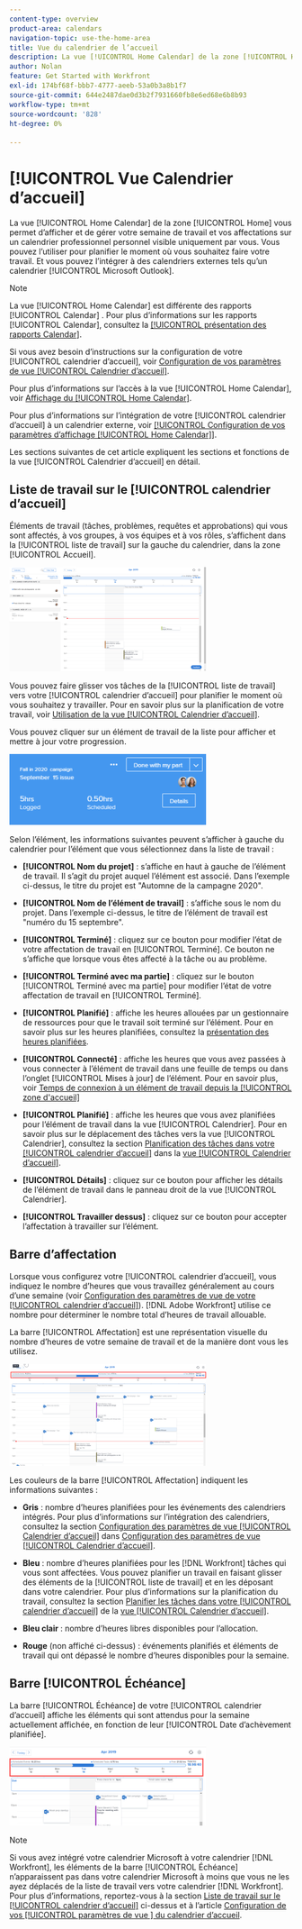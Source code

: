 ```yaml
---
content-type: overview
product-area: calendars
navigation-topic: use-the-home-area
title: Vue du calendrier de l’accueil
description: La vue [!UICONTROL Home Calendar] de la zone [!UICONTROL Home] vous permet d’afficher et de gérer votre semaine de travail et vos affectations sur un calendrier professionnel personnel visible uniquement par vous. Vous pouvez l’utiliser pour planifier le moment où vous souhaitez faire votre travail. Et vous pouvez l’intégrer à des calendriers externes tels qu’un calendrier [!UICONTROL Microsoft Outlook].
author: Nolan
feature: Get Started with Workfront
exl-id: 174bf68f-bbb7-4777-aeeb-53a0b3a8b1f7
source-git-commit: 644e2487dae0d3b2f7931660fb8e6ed68e6b8b93
workflow-type: tm+mt
source-wordcount: '828'
ht-degree: 0%

---
```


# [!UICONTROL Vue Calendrier d’accueil]

<!--
<p data-mc-conditions="QuicksilverOrClassic.Draft mode">Updated for QS except for section about expanding a work item in the list--this isn't working yet in QS.</p>
-->

La vue [!UICONTROL Home Calendar] de la zone [!UICONTROL Home] vous permet d’afficher et de gérer votre semaine de travail et vos affectations sur un calendrier professionnel personnel visible uniquement par vous. Vous pouvez l’utiliser pour planifier le moment où vous souhaitez faire votre travail. Et vous pouvez l’intégrer à des calendriers externes tels qu’un calendrier [!UICONTROL Microsoft Outlook].

>[!NOTE]
>
>La vue [!UICONTROL  Home Calendar] est différente des rapports [!UICONTROL Calendar] . Pour plus d’informations sur les rapports [!UICONTROL Calendar], consultez la [[!UICONTROL présentation des rapports Calendar]](../../../reports-and-dashboards/reports/calendars/calendar-reports-overview.md).

Si vous avez besoin d’instructions sur la configuration de votre [!UICONTROL calendrier d’accueil], voir [Configuration de vos paramètres de vue [!UICONTROL Calendrier d’accueil]](../../../workfront-basics/using-home/using-the-home-area/configure-home-calendar-view.md).

Pour plus d’informations sur l’accès à la vue [!UICONTROL Home Calendar], voir [Affichage du [!UICONTROL Home Calendar]](../../../workfront-basics/using-home/using-the-home-area/view-home-calendar.md).

Pour plus d’informations sur l’intégration de votre [!UICONTROL calendrier d’accueil] à un calendrier externe, voir [[!UICONTROL Configuration de vos paramètres d’affichage [!UICONTROL Home Calendar]]](../../../workfront-basics/using-home/using-the-home-area/configure-home-calendar-view.md).

Les sections suivantes de cet article expliquent les sections et fonctions de la vue [!UICONTROL Calendrier d’accueil] en détail.

## Liste de travail sur le [!UICONTROL calendrier d’accueil]

Éléments de travail (tâches, problèmes, requêtes et approbations) qui vous sont affectés, à vos groupes, à vos équipes et à vos rôles, s’affichent dans la [!UICONTROL liste de travail] sur la gauche du calendrier, dans la zone [!UICONTROL Accueil].

![](assets/calview-qs-350x185.png)

Vous pouvez faire glisser vos tâches de la [!UICONTROL liste de travail] vers votre [!UICONTROL calendrier d’accueil] pour planifier le moment où vous souhaitez y travailler. Pour en savoir plus sur la planification de votre travail, voir [Utilisation de la vue [!UICONTROL Calendrier d’accueil]](../../../workfront-basics/using-home/using-the-home-area/use-home-calendar-view.md).

Vous pouvez cliquer sur un élément de travail de la liste pour afficher et mettre à jour votre progression.

![](assets/work-item-cl-350x126.png)

Selon l’élément, les informations suivantes peuvent s’afficher à gauche du calendrier pour l’élément que vous sélectionnez dans la liste de travail :

* **[!UICONTROL Nom du projet]** : s’affiche en haut à gauche de l’élément de travail. Il s’agit du projet auquel l’élément est associé. Dans l’exemple ci-dessus, le titre du projet est &quot;Automne de la campagne 2020&quot;.
* **[!UICONTROL Nom de l’élément de travail]** : s’affiche sous le nom du projet. Dans l’exemple ci-dessus, le titre de l’élément de travail est &quot;numéro du 15 septembre&quot;.
* **[!UICONTROL Terminé]** : cliquez sur ce bouton pour modifier l’état de votre affectation de travail en [!UICONTROL Terminé]. Ce bouton ne s’affiche que lorsque vous êtes affecté à la tâche ou au problème.
* **[!UICONTROL Terminé avec ma partie]** : cliquez sur le bouton [!UICONTROL Terminé avec ma partie] pour modifier l’état de votre affectation de travail en [!UICONTROL Terminé].
* **[!UICONTROL Planifié]** : affiche les heures allouées par un gestionnaire de ressources pour que le travail soit terminé sur l’élément. Pour en savoir plus sur les heures planifiées, consultez la [présentation des heures planifiées](../../../manage-work/tasks/task-information/planned-hours.md).

* **[!UICONTROL Connecté]** : affiche les heures que vous avez passées à vous connecter à l’élément de travail dans une feuille de temps ou dans l’onglet [!UICONTROL Mises à jour] de l’élément. Pour en savoir plus, voir [Temps de connexion à un élément de travail depuis la [!UICONTROL zone d&#39;accueil]](../../../workfront-basics/using-home/using-the-home-area/log-time-on-work-item-in-home.md)

* **[!UICONTROL Planifié]** : affiche les heures que vous avez planifiées pour l’élément de travail dans la vue [!UICONTROL Calendrier]. Pour en savoir plus sur le déplacement des tâches vers la vue [!UICONTROL Calendrier], consultez la section [ Planification des tâches dans votre [!UICONTROL calendrier d’accueil]](../../../workfront-basics/using-home/using-the-home-area/use-home-calendar-view.md#scheduling-work-items-in-home-calendar) dans la [vue [!UICONTROL Calendrier d’accueil]](../../../workfront-basics/using-home/using-the-home-area/use-home-calendar-view.md).

* **[!UICONTROL Détails]** : cliquez sur ce bouton pour afficher les détails de l’élément de travail dans le panneau droit de la vue [!UICONTROL Calendrier].
* **[!UICONTROL Travailler dessus]** : cliquez sur ce bouton pour accepter l’affectation à travailler sur l’élément.

## Barre d’affectation

Lorsque vous configurez votre [!UICONTROL calendrier d’accueil], vous indiquez le nombre d’heures que vous travaillez généralement au cours d’une semaine (voir [Configuration des paramètres de vue de votre [!UICONTROL calendrier d’accueil]](../../../workfront-basics/using-home/using-the-home-area/configure-home-calendar-view.md)). [!DNL Adobe Workfront] utilise ce nombre pour déterminer le nombre total d’heures de travail allouable.

La barre [!UICONTROL Affectation] est une représentation visuelle du nombre d’heures de votre semaine de travail et de la manière dont vous les utilisez.

![](assets/allocation-bar-qs-350x181.png)

Les couleurs de la barre [!UICONTROL Affectation] indiquent les informations suivantes :

* **Gris** : nombre d’heures planifiées pour les événements des calendriers intégrés. Pour plus d’informations sur l’intégration des calendriers, consultez la section [ Configuration des paramètres de vue [!UICONTROL Calendrier d’accueil]](../../../workfront-basics/using-home/using-the-home-area/configure-home-calendar-view.md#configuring-your-home-calendar-view) dans [ Configuration des paramètres de vue [!UICONTROL Calendrier d’accueil]](../../../workfront-basics/using-home/using-the-home-area/configure-home-calendar-view.md).

* **Bleu** : nombre d’heures planifiées pour les [!DNL Workfront] tâches qui vous sont affectées. Vous pouvez planifier un travail en faisant glisser des éléments de la [!UICONTROL liste de travail] et en les déposant dans votre calendrier. Pour plus d’informations sur la planification du travail, consultez la section [Planifier les tâches dans votre [!UICONTROL calendrier d’accueil]](../../../workfront-basics/using-home/using-the-home-area/use-home-calendar-view.md#scheduling-work-items-in-home-calendar) de la [vue [!UICONTROL Calendrier d’accueil]](../../../workfront-basics/using-home/using-the-home-area/use-home-calendar-view.md).

* **Bleu clair** : nombre d’heures libres disponibles pour l’allocation.
* **Rouge** (non affiché ci-dessus) : événements planifiés et éléments de travail qui ont dépassé le nombre d’heures disponibles pour la semaine.

## Barre [!UICONTROL Échéance]

La barre [!UICONTROL Échéance] de votre [!UICONTROL calendrier d’accueil] affiche les éléments qui sont attendus pour la semaine actuellement affichée, en fonction de leur [!UICONTROL Date d’achèvement planifiée].

![](assets/duebar-qs-350x140.png)

>[!NOTE]
>
>Si vous avez intégré votre calendrier Microsoft à votre calendrier [!DNL Workfront], les éléments de la barre [!UICONTROL Échéance] n’apparaissent pas dans votre calendrier Microsoft à moins que vous ne les ayez déplacés de la liste de travail vers votre calendrier [!DNL Workfront]. Pour plus d’informations, reportez-vous à la section [Liste de travail sur le [!UICONTROL calendrier d’accueil]](#work-list-on-the-home-calendar) ci-dessus et à l’article [Configuration de vos [!UICONTROL  paramètres de vue ] du calendrier d’accueil](../../../workfront-basics/using-home/using-the-home-area/configure-home-calendar-view.md).
